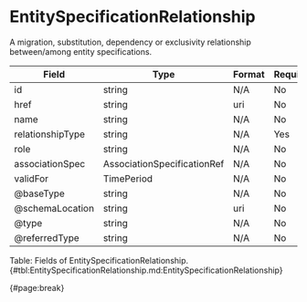 <!--
    ATTENTION: This file was generated via gradle!
               Do NOT manually edit this file! Any such changes will be overwritten!
-->

# EntitySpecificationRelationship

A migration, substitution, dependency or exclusivity relationship between/among entity specifications.

| Field | Type | Format | Required |
| ------- | ------- | ------- | --- |
| id | string | N/A | No |
| href | string | uri | No |
| name | string | N/A | No |
| relationshipType | string | N/A | Yes |
| role | string | N/A | No |
| associationSpec | AssociationSpecificationRef | N/A | No |
| validFor | TimePeriod | N/A | No |
| @baseType | string | N/A | No |
| @schemaLocation | string | uri | No |
| @type | string | N/A | No |
| @referredType | string | N/A | No |

Table: Fields of EntitySpecificationRelationship. {#tbl:EntitySpecificationRelationship.md:EntitySpecificationRelationship}

{#page:break}
